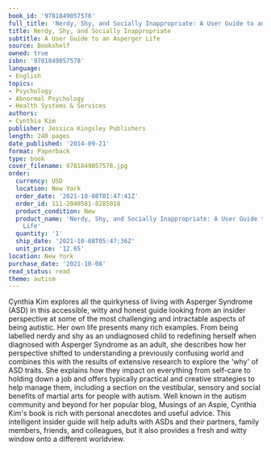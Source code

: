 ```yaml
---
book_id: '9781849057578'
full_title: 'Nerdy, Shy, and Socially Inappropriate: A User Guide to an Asperger Life'
title: Nerdy, Shy, and Socially Inappropriate
subtitle: A User Guide to an Asperger Life
source: Bookshelf
owned: true
isbn: '9781849057578'
language:
- English
topics:
- Psychology
- Abnormal Psychology
- Health Systems & Services
authors:
- Cynthia Kim
publisher: Jessica Kingsley Publishers
length: 240 pages
date_published: '2014-09-21'
format: Paperback
type: book
cover_filename: 9781849057578.jpg
order:
  currency: USD
  location: New York
  order_date: '2021-10-08T01:47:41Z'
  order_id: 111-2040581-8285018
  product_condition: New
  product_name: 'Nerdy, Shy, and Socially Inappropriate: A User Guide to an Asperger
    Life'
  quantity: '1'
  ship_date: '2021-10-08T05:47:36Z'
  unit_price: '12.65'
location: New York
purchase_date: '2021-10-08'
read_status: read
theme: autism
---
```

Cynthia Kim explores all the quirkyness of living with Asperger Syndrome (ASD) in this accessible, witty and honest guide looking from an insider perspective at some of the most challenging and intractable aspects of being autistic. Her own life presents many rich examples. From being labelled nerdy and shy as an undiagnosed child to redefining herself when diagnosed with Asperger Syndrome as an adult, she describes how her perspective shifted to understanding a previously confusing world and combines this with the results of extensive research to explore the 'why' of ASD traits. She explains how they impact on everything from self-care to holding down a job and offers typically practical and creative strategies to help manage them, including a section on the vestibular, sensory and social benefits of martial arts for people with autism.
Well known in the autism community and beyond for her popular blog, Musings of an Aspie, Cynthia Kim's book is rich with personal anecdotes and useful advice. This intelligent insider guide will help adults with ASDs and their partners, family members, friends, and colleagues, but it also provides a fresh and witty window onto a different worldview.
